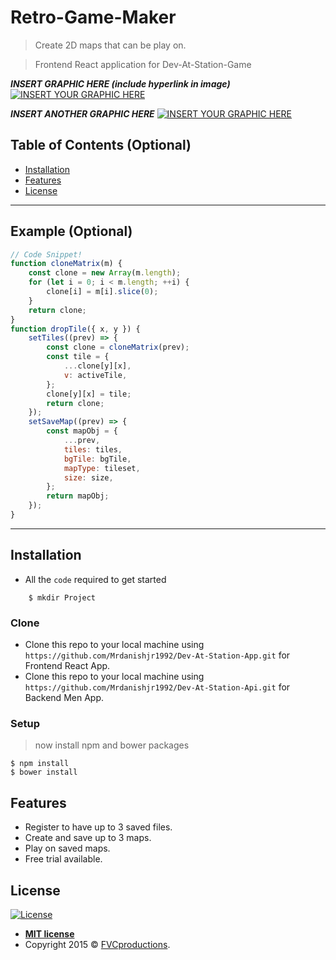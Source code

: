 # Retro-Game-Maker

> Create 2D maps that can be play on.

> Frontend React application for Dev-At-Station-Game

**_INSERT GRAPHIC HERE (include hyperlink in image)_**
[![INSERT YOUR GRAPHIC HERE](https://imgur.com/a/aUPrggZ)]()

**_INSERT ANOTHER GRAPHIC HERE_**
[![INSERT YOUR GRAPHIC HERE](https://imgur.com/a/kK9iRxP)]()

## Table of Contents (Optional)

- [Installation](#installation)
- [Features](#features)
- [License](#license)

---

## Example (Optional)

```javascript
// Code Snippet!
function cloneMatrix(m) {
	const clone = new Array(m.length);
	for (let i = 0; i < m.length; ++i) {
		clone[i] = m[i].slice(0);
	}
	return clone;
}
function dropTile({ x, y }) {
	setTiles((prev) => {
		const clone = cloneMatrix(prev);
		const tile = {
			...clone[y][x],
			v: activeTile,
		};
		clone[y][x] = tile;
		return clone;
	});
	setSaveMap((prev) => {
		const mapObj = {
			...prev,
			tiles: tiles,
			bgTile: bgTile,
			mapType: tileset,
			size: size,
		};
		return mapObj;
	});
}
```

---

## Installation

- All the `code` required to get started

```shell
    $ mkdir Project
```

### Clone

- Clone this repo to your local machine using `https://github.com/Mrdanishjr1992/Dev-At-Station-App.git` for Frontend React App.
- Clone this repo to your local machine using `https://github.com/Mrdanishjr1992/Dev-At-Station-Api.git` for Backend Men App.

### Setup

> now install npm and bower packages

```shell
$ npm install
$ bower install
```

## Features

- Register to have up to 3 saved files.
- Create and save up to 3 maps.
- Play on saved maps.
- Free trial available.

## License

[![License](http://img.shields.io/:license-mit-blue.svg?style=flat-square)](http://badges.mit-license.org)

- **[MIT license](http://opensource.org/licenses/mit-license.php)**
- Copyright 2015 © <a href="http://fvcproductions.com" target="_blank">FVCproductions</a>.
